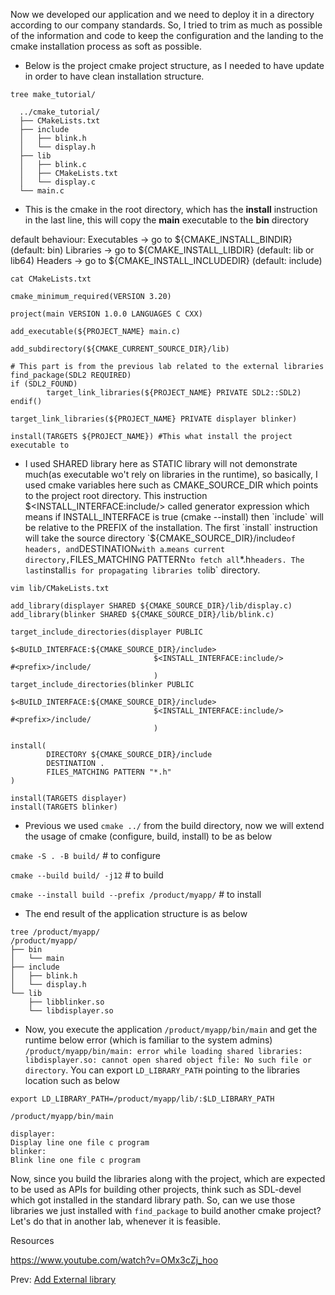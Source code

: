 Now we developed our application and we need to deploy it in a directory according to our company standards. So, I tried to trim as much as possible of the information and code to keep the configuration and the landing to the cmake installation process as soft as possible.

- Below is the project cmake project structure, as I needed to have update in order to have clean installation structure.

`tree make_tutorial/`
```
  ../cmake_tutorial/
  ├── CMakeLists.txt
  ├── include
  │   ├── blink.h
  │   └── display.h
  ├── lib
  │   ├── blink.c
  │   ├── CMakeLists.txt
  │   └── display.c
  └── main.c
```

- This is the cmake in the root directory, which has the **install** instruction in the last line, this will copy the **main** executable to the **bin** directory

default behaviour:
  Executables → go to ${CMAKE_INSTALL_BINDIR} (default: bin)
  Libraries → go to ${CMAKE_INSTALL_LIBDIR} (default: lib or lib64)
  Headers → go to ${CMAKE_INSTALL_INCLUDEDIR} (default: include)

`cat CMakeLists.txt`

  ```
  cmake_minimum_required(VERSION 3.20)
  
  project(main VERSION 1.0.0 LANGUAGES C CXX)
  
  add_executable(${PROJECT_NAME} main.c)
  
  add_subdirectory(${CMAKE_CURRENT_SOURCE_DIR}/lib)

  # This part is from the previous lab related to the external libraries
  find_package(SDL2 REQUIRED)
  if (SDL2_FOUND)
          target_link_libraries(${PROJECT_NAME} PRIVATE SDL2::SDL2)
  endif()
  
  target_link_libraries(${PROJECT_NAME} PRIVATE displayer blinker)
  
  install(TARGETS ${PROJECT_NAME}) #This what install the project executable to 
  ```
- I used SHARED library here as STATIC library will not demonstrate much(as executable wo't rely on libraries in the runtime), so basically, I used cmake variables here such as CMAKE_SOURCE_DIR which points to the project root directory. This instruction $<INSTALL_INTERFACE:include/> called generator expression which means if INSTALL_INTERFACE is true (cmake --install) then `include` will be relative to the PREFIX of the installation. The first `install` instruction will take the source directory `${CMAKE_SOURCE_DIR}/include` of headers, and `DESTINATION` with a `.` means current directory, `FILES_MATCHING PATTERN` to fetch all `*.h` headers. The last `install` is for propagating libraries to `lib` directory. 

`vim lib/CMakeLists.txt`

```
add_library(displayer SHARED ${CMAKE_SOURCE_DIR}/lib/display.c)
add_library(blinker SHARED ${CMAKE_SOURCE_DIR}/lib/blink.c)

target_include_directories(displayer PUBLIC
                                $<BUILD_INTERFACE:${CMAKE_SOURCE_DIR}/include>
                                $<INSTALL_INTERFACE:include/>                   #<prefix>/include/
                                )
target_include_directories(blinker PUBLIC
                                $<BUILD_INTERFACE:${CMAKE_SOURCE_DIR}/include>
                                $<INSTALL_INTERFACE:include/>                   #<prefix>/include/
                                )

install(
        DIRECTORY ${CMAKE_SOURCE_DIR}/include
        DESTINATION .
        FILES_MATCHING PATTERN "*.h"
)

install(TARGETS displayer)
install(TARGETS blinker)
```

- Previous we used `cmake ../` from the build directory, now we will extend the usage of cmake (configure, build, install) to be as below

`cmake -S . -B build/`                              # to configure

`cmake --build build/ -j12`                         # to build

`cmake --install build --prefix /product/myapp/`    # to install

- The end result of the application structure is as below

```
tree /product/myapp/
/product/myapp/
├── bin
│   └── main
├── include
│   ├── blink.h
│   └── display.h
└── lib
    ├── libblinker.so
    └── libdisplayer.so
```

- Now, you execute the application `/product/myapp/bin/main` and get the runtime below error (which is familiar to the system admins) `/product/myapp/bin/main: error while loading shared libraries: libdisplayer.so: cannot open shared object file: No such file or directory`. You can export `LD_LIBRARY_PATH` pointing to the libraries location such as below

`export LD_LIBRARY_PATH=/product/myapp/lib/:$LD_LIBRARY_PATH`

`/product/myapp/bin/main`

```
displayer:
Display line one file c program
blinker:
Blink line one file c program
```

Now, since you build the libraries along with the project, which are expected to be used as APIs for building other projects, think such as SDL-devel which got installed in the standard library path. So, can we use those libraries we just installed with `find_package` to build another cmake project? Let's do that in another lab, whenever it is feasible.

Resources

https://www.youtube.com/watch?v=OMx3cZj_hoo

Prev: [Add External library](04-external_lib.md)                                                                                       
